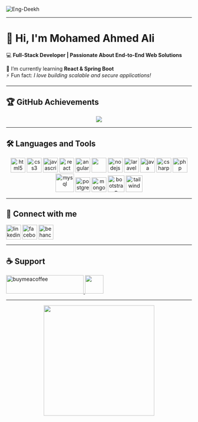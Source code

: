 <!-- Profile Views -->
<p align="left"> 
  <img src="https://komarev.com/ghpvc/?username=Eng-Deekh&label=Profile%20views&color=0e75b6&style=flat" alt="Eng-Deekh" /> 
</p>

---

# 👋 Hi, I'm Mohamed Ahmed Ali
💻 **Full-Stack Developer | Passionate About End-to-End Web Solutions**  

🌱 I’m currently learning **React & Spring Boot**  
⚡ Fun fact: *I love building scalable and secure applications!*  

---

## 🏆 GitHub Achievements
<p align="center">
  <img src="https://github-profile-trophy.vercel.app/?username=Eng-Deekh&theme=radical&no-frame=true&no-bg=false&margin-w=15" />
</p>

---

## 🛠️ Languages and Tools
<p align="center"> 
  <!-- Frontend -->
  <img src="https://cdn.worldvectorlogo.com/logos/html-1.svg" alt="html5" width="40" height="40"/> 
  <img src="https://cdn.worldvectorlogo.com/logos/css-3.svg" alt="css3" width="40" height="40"/> 
  <img src="https://cdn.worldvectorlogo.com/logos/logo-javascript.svg" alt="javascript" width="40" height="40"/> 
  <img src="https://cdn.worldvectorlogo.com/logos/react-2.svg" alt="react" width="40" height="40"/> 
  <img src="https://cdn.worldvectorlogo.com/logos/angular-icon-1.svg" alt="angular" width="40" height="40"/> 
<img src="https://cdn.jsdelivr.net/gh/devicons/devicon/icons/vuejs/vuejs-original.svg" width="40" height="40" />


  <!-- Backend -->
  <img src="https://cdn.worldvectorlogo.com/logos/nodejs-icon.svg" alt="nodejs" width="40" height="40"/> 
  <img src="https://cdn.worldvectorlogo.com/logos/laravel-2.svg" alt="laravel" width="40" height="40"/> 
  <img src="https://cdn.worldvectorlogo.com/logos/java-4.svg" alt="java" width="40" height="40"/> 
  <img src="https://cdn.worldvectorlogo.com/logos/c--4.svg" alt="csharp" width="40" height="40"/> 
  <img src="https://cdn.worldvectorlogo.com/logos/php-4.svg" alt="php" width="40" height="40"/> 

  <!-- Databases -->
  <img src="https://cdn.worldvectorlogo.com/logos/mysql-4.svg" alt="mysql" width="50" height="50"/> 
  <img src="https://cdn.worldvectorlogo.com/logos/postgresql.svg" alt="postgresql" width="40" height="40"/> 
  <img src="https://cdn.worldvectorlogo.com/logos/mongodb-icon-1.svg" alt="mongodb" width="40" height="40"/> 

  <!-- UI Frameworks -->
  <img src="https://cdn.worldvectorlogo.com/logos/bootstrap-5-1.svg" alt="bootstrap" width="45" height="45"/> 
  <img src="https://cdn.worldvectorlogo.com/logos/tailwindcss.svg" alt="tailwind" width="45" height="45"/> 
</p>

---

## 🤝 Connect with me
<p align="left">
<a href="https://linkedin.com/in/your-linkedin" target="blank"><img align="center" src="https://cdn-icons-png.flaticon.com/512/174/174857.png" alt="linkedin" height="40" width="40" /></a>
<a href="https://facebook.com/your-facebook" target="blank"><img align="center" src="https://cdn-icons-png.flaticon.com/512/733/733547.png" alt="facebook" height="40" width="40" /></a>
<a href="https://behance.net/your-behance" target="blank"><img align="center" src="https://cdn-icons-png.flaticon.com/512/145/145799.png" alt="behance" height="40" width="40" /></a>
</p>

---

## ☕ Support
<p>
  <a href="https://www.buymeacoffee.com/yourlink" target="_blank">
    <img src="https://cdn.buymeacoffee.com/buttons/v2/default-yellow.png" height="50" width="210" alt="buymeacoffee" />
  </a>
  <a href="https://buymeacoffee.com/yourlink" target="_blank">
    <img src="https://img.shields.io/badge/Donate-Buy%20Me%20a%20Coffee-black?style=for-the-badge&logo=buymeacoffee" height="50"/>
  </a>
</p>

---

<!-- Profile Banner / Avatar -->
<p align="center">
  <img src="https://cdn.dribbble.com/users/1162077/screenshots/3848914/programmer.gif" width="300px" />
</p>

